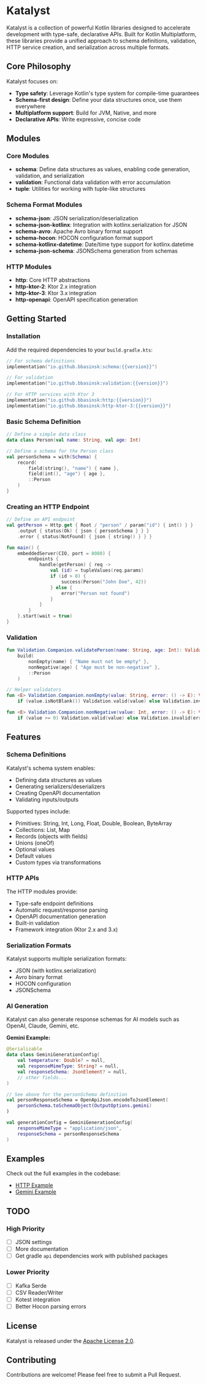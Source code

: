 # Katalyst

Katalyst is a collection of powerful Kotlin libraries designed to accelerate development with type-safe, declarative APIs. Built for Kotlin Multiplatform, these libraries provide a unified approach to schema definitions, validation, HTTP service creation, and serialization across multiple formats.

## Core Philosophy

Katalyst focuses on:
- **Type safety**: Leverage Kotlin's type system for compile-time guarantees
- **Schema-first design**: Define your data structures once, use them everywhere
- **Multiplatform support**: Build for JVM, Native, and more
- **Declarative APIs**: Write expressive, concise code

## Modules

### Core Modules

- **schema**: Define data structures as values, enabling code generation, validation, and serialization
- **validation**: Functional data validation with error accumulation
- **tuple**: Utilities for working with tuple-like structures

### Schema Format Modules

- **schema-json**: JSON serialization/deserialization
- **schema-json-kotlinx**: Integration with kotlinx.serialization for JSON
- **schema-avro**: Apache Avro binary format support
- **schema-hocon**: HOCON configuration format support
- **schema-kotlinx-datetime**: Date/time type support for kotlinx.datetime
- **schema-json-schema**: JSONSchema generation from schemas

### HTTP Modules

- **http**: Core HTTP abstractions
- **http-ktor-2**: Ktor 2.x integration
- **http-ktor-3**: Ktor 3.x integration
- **http-openapi**: OpenAPI specification generation

## Getting Started

### Installation

Add the required dependencies to your `build.gradle.kts`:

```kotlin
// For schema definitions
implementation("io.github.bbasinsk:schema:{{version}}")

// For validation
implementation("io.github.bbasinsk:validation:{{version}}")

// For HTTP services with Ktor 3
implementation("io.github.bbasinsk:http:{{version}}")
implementation("io.github.bbasinsk:http-ktor-3:{{version}}")
```

### Basic Schema Definition

```kotlin
// Define a simple data class
data class Person(val name: String, val age: Int)

// Define a schema for the Person class
val personSchema = with(Schema) {
    record(
        field(string(), "name") { name },
        field(int(), "age") { age },
        ::Person
    )
}
```

### Creating an HTTP Endpoint

```kotlin
// Define an API endpoint
val getPerson = Http.get { Root / "person" / param("id") { int() } }
    .output { status(Ok) { json { personSchema } } }
    .error { status(NotFound) { json { string() } } }

fun main() {
    embeddedServer(CIO, port = 8080) {
        endpoints {
            handle(getPerson) { req ->
                val (id) = tupleValues(req.params)
                if (id > 0) {
                    success(Person("John Doe", 42))
                } else {
                    error("Person not found")
                }
            }
        }
    }.start(wait = true)
}
```

### Validation

```kotlin
fun Validation.Companion.validatePerson(name: String, age: Int): Validation<String, Person> =
    build(
        nonEmpty(name) { "Name must not be empty" },
        nonNegative(age) { "Age must be non-negative" },
        ::Person
    )

// Helper validators
fun <E> Validation.Companion.nonEmpty(value: String, error: () -> E): Validation<E, String> =
    if (value.isNotBlank()) Validation.valid(value) else Validation.invalid(error())

fun <E> Validation.Companion.nonNegative(value: Int, error: () -> E): Validation<E, Int> =
    if (value >= 0) Validation.valid(value) else Validation.invalid(error())
```

## Features

### Schema Definitions

Katalyst's schema system enables:
- Defining data structures as values
- Generating serializers/deserializers
- Creating OpenAPI documentation
- Validating inputs/outputs

Supported types include:
- Primitives: String, Int, Long, Float, Double, Boolean, ByteArray
- Collections: List, Map
- Records (objects with fields)
- Unions (oneOf)
- Optional values
- Default values
- Custom types via transformations

### HTTP APIs

The HTTP modules provide:
- Type-safe endpoint definitions
- Automatic request/response parsing
- OpenAPI documentation generation
- Built-in validation
- Framework integration (Ktor 2.x and 3.x)

### Serialization Formats

Katalyst supports multiple serialization formats:
- JSON (with kotlinx.serialization)
- Avro binary format
- HOCON configuration
- JSONSchema

### AI Generation

Katalyst can also generate response schemas for AI models such as OpenAI, Claude, Gemini, etc. 

**Gemini Example:**
```kotlin
@Serializable
data class GeminiGenerationConfig(
    val temperature: Double? = null,
    val responseMimeType: String? = null,
    val responseSchema: JsonElement? = null,
    // other fields...
)

// See above for the personSchema definition
val personResponseSchema = OpenApiJson.encodeToJsonElement(
    personSchema.toSchemaObject(OutputOptions.gemini)
)

val generationConfig = GeminiGenerationConfig(
    responseMimeType = "application/json",
    responseSchema = personResponseSchema
)
```

## Examples

Check out the full examples in the codebase:
- [HTTP Example](http-ktor-3/src/jvmMain/kotlin/io/github/bbasinsk/http/ktor3/Example.kt)
- [Gemini Example](http-openapi/src/commonTest/kotlin/io/github/bbasinsk/http/openapi/GoogleSchemaTest.kt)

## TODO

### High Priority
- [ ] JSON settings
- [ ] More documentation
- [ ] Get gradle `api` dependencies work with published packages

### Lower Priority
- [ ] Kafka Serde
- [ ] CSV Reader/Writer
- [ ] Kotest integration
- [ ] Better Hocon parsing errors

## License
Katalyst is released under the [Apache License 2.0](LICENSE).

## Contributing

Contributions are welcome! Please feel free to submit a Pull Request.
